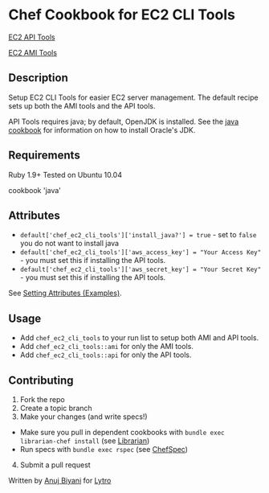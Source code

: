 Chef Cookbook for EC2 CLI Tools
==============================
[EC2 API Tools](http://aws.amazon.com/developertools/351)

[EC2 AMI Tools](http://aws.amazon.com/developertools/368)

Description
-----------
Setup EC2 CLI Tools for easier EC2 server management. The default recipe sets up both the AMI tools and the API tools.

API Tools requires java; by default, OpenJDK is installed. See the [java cookbook](https://github.com/opscode-cookbooks/java) for information on how to install Oracle's JDK.

Requirements
------------
Ruby 1.9+
Tested on Ubuntu 10.04

cookbook 'java'

Attributes
----------
* `default['chef_ec2_cli_tools']['install_java?'] = true` - set to `false` you do not want to install java
* `default['chef_ec2_cli_tools']['aws_access_key'] = "Your Access Key"` - you must set this if installing the API tools.
* `default['chef_ec2_cli_tools']['aws_secret_key'] = "Your Secret Key"` - you must set this if installing the API tools.

See [Setting Attributes (Examples)](http://wiki.opscode.com/pages/viewpage.action?pageId=8257848).

Usage
-----
* Add `chef_ec2_cli_tools` to your run list to setup both AMI and API tools.
* Add `chef_ec2_cli_tools::ami` for only the AMI tools.
* Add `chef_ec2_cli_tools::api` for only the API tools.

Contributing
------------
1. Fork the repo
2. Create a topic branch
3. Make your changes (and write specs!)
  * Make sure you pull in dependent cookbooks with `bundle exec librarian-chef install` (see [Librarian](https://github.com/applicationsonline/librarian))
  * Run specs with `bundle exec rspec` (see [ChefSpec](https://github.com/acrmp/chefspec))
4. Submit a pull request


Written by [Anuj Biyani](https://github.com/anujbiyani) for [Lytro](https://github.com/lytro)
